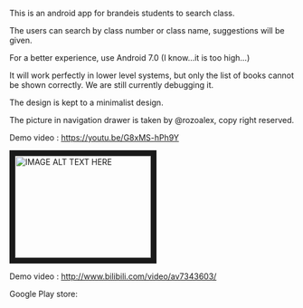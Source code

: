 This is an android app for brandeis students to search class.

The users can search by class number or class name, suggestions will be given.

For a better experience, use Android 7.0 (I know...it is too high...)

It will work perfectly in lower level systems, but only the list of books cannot be shown correctly. We are still currently debugging it.

The design is kept to a minimalist design. 

The picture in navigation drawer is taken by @rozoalex, copy right reserved. 

Demo video : https://youtu.be/G8xMS-hPh9Y

<a href="http://www.youtube.com/watch?feature=player_embedded&v=G8xMS-hPh9Y
" target="_blank"><img src="http://img.youtube.com/vi/G8xMS-hPh9Y/0.jpg" 
alt="IMAGE ALT TEXT HERE" width="240" height="180" border="10" /></a>


Demo video : http://www.bilibili.com/video/av7343603/

Google Play store:
